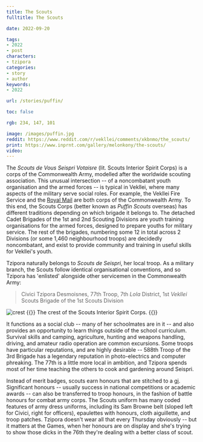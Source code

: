 ```yaml
---
title: The Scouts
fulltitle: The Scouts

date: 2022-09-20

tags: 
- 2022
- post
characters:
- tzipora
categories:
- story
- author
keywords:
- 2022

url: /stories/puffin/

toc: false

rgb: 234, 147, 101

image: /images/puffin.jpg
reddit: https://www.reddit.com/r/vekllei/comments/xkbnmo/the_scouts/
print: https://www.inprnt.com/gallery/melonkony/the-scouts/
video:
---
```

The *Scouts de Vous Seispri Votaisre* (lit. Scouts Interior Spirit Corps) is a corps of the Commonwealth Army, modelled after the worldwide scouting association. This unusual intersection -- of a noncombatant youth organisation and the armed forces -- is typical in Vekllei, where many aspects of the military serve social roles. For example, the Vekllei Fire Service and the [Royal Mail](/mail/) are both corps of the Commonwealth Army. To this end, the Scouts Corps (better known as *Puffin Scouts* overseas) has different traditions depending on which brigade it belongs to. The detached Cadet Brigades of the 1st and 2nd Scouting Divisions are youth training organisations for the armed forces, designed to prepare youths for military service. The rest of the brigades, numbering some 12 in total across 2 Divisions (or some 1,460 neighbourhood troops) are decidedly noncombatant, and exist to provide community and training in useful skills for Vekllei's youth.

Tzipora naturally belongs to *Scouts de Seispri*, her local troop. As a military branch, the Scouts follow identical organisational conventions, and so Tzipora has 'enlisted' alongside other servicemen in the Commonwealth Army: 

> Civici Tzipora Desmoisnes, 77th Troop, 7th *Lola* District, 1st *Vekllei* Scouts Brigade of the 1st Scouts Division

![crest](/images/mastheads/crests/scouts.png)
{{<note caption>}}
The crest of the Scouts Interior Spirit Corps.
{{</note>}}

It functions as a social club -- many of her schoolmates are in it -- and also provides an opportunity to learn things outside of the school curriculum. Survival skills and camping, agriculture, hunting and weapons handling, driving, and amateur radio operation are common excursions. Some troops have particular reputations, and are highly desirable -- 588th Troop of the 3rd Brigade has a legendary reputation in photo-electrics and computer phreaking. The 77th is a little more local in ambition, and Tzipora spends most of her time teaching the others to cook and gardening around Seispri.

Instead of merit badges, scouts earn honours that are stitched to a [gi](/stories/crown/#the-gi). Significant honours -- usually success in national competitions or academic awards -- can also be transferred to troop honours, in the fashion of battle honours for combat army corps. The Scouts uniform has many coded features of army dress uniforms, including its Sam Browne belt (sloped left for Civici, right for officers), epaulettes with honours, cloth aiguillette, and troop patches. Tzipora doesn't wear all that every Thursday obviously -- but it matters at the Games, when her honours are on display and she's trying to show those dicks in the 76th they're dealing with a better class of scout.